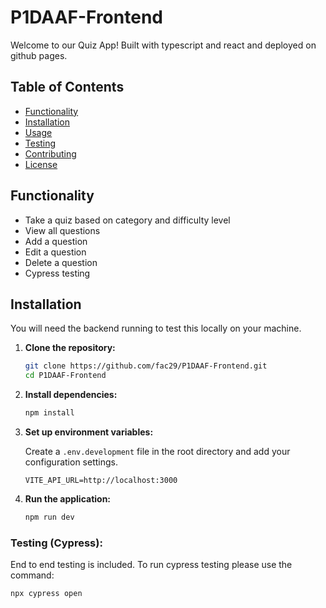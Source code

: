 # P1DAAF-Frontend

Welcome to our Quiz App! Built with typescript and react and deployed on github pages.

## Table of Contents

- [Functionality](#functionality)
- [Installation](#installation)
- [Usage](#usage)
- [Testing](#testing)
- [Contributing](#contributing)
- [License](#license)

## Functionality

- Take a quiz based on category and difficulty level
- View all questions
- Add a question
- Edit a question
- Delete a question
- Cypress testing

## Installation

You will need the backend running to test this locally on your machine.

1.  **Clone the repository:**

    ```sh
    git clone https://github.com/fac29/P1DAAF-Frontend.git
    cd P1DAAF-Frontend
    ```

2.  **Install dependencies:**

    ```sh
    npm install
    ```

3.  **Set up environment variables:**

    Create a `.env.development` file in the root directory and add your configuration settings.

    ```env
    VITE_API_URL=http://localhost:3000
    ```

4.  **Run the application:**

    ```sh
    npm run dev
    ```

### Testing (Cypress):

End to end testing is included. To run cypress testing please use the command:

```sh
npx cypress open
```
